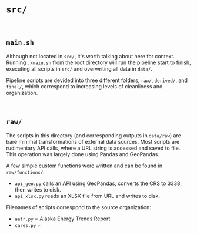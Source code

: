 # `src/`

<br>

## `main.sh`
Although not located in `src/`, it's worth talking about here for context. Running `./main.sh` from the root directory will run the pipeline start to finish, executing all scripts in `src/` and overwriting all data in `data/`. 

Pipeline scripts are devided into three different folders, `raw/`, `derived/`, and `final/`, which correspond to increasing levels of cleanliness and organization. 

<br>

## `raw/`
The scripts in this directory (and corresponding outputs in `data/raw`) are bare minimal transformations of external data sources. Most scripts are rudimentary API calls, where a URL string is accessed and saved to file. This operation was largely done using Pandas and GeoPandas.  

A few simple custom functions were written and can be found in `raw/functions/`: 
- `api_geo.py` calls an API using GeoPandas, converts the CRS to 3338, then writes to disk. 
- `api_xlsx.py` reads an XLSX file from URL and writes to disk.

Filenames of scripts correspond to the source organization:
- `aetr.py` = Alaska Energy Trends Report
- `cares.py` = 